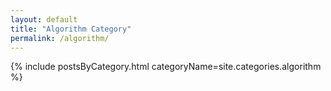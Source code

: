 ```yaml
---
layout: default
title: "Algorithm Category"
permalink: /algorithm/
---
```


{% include postsByCategory.html categoryName=site.categories.algorithm %}
